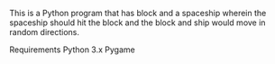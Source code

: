 This is a Python program that has block and a spaceship wherein the spaceship should hit the block and the block and ship would move in random directions.

Requirements
Python 3.x
Pygame
